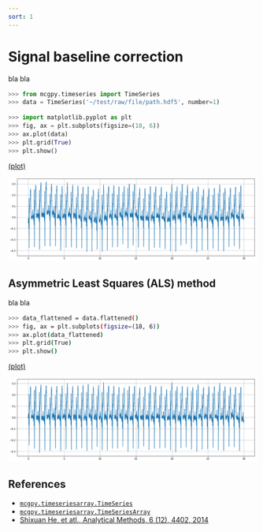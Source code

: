 ```yaml
---
sort: 1
---
```


# Signal baseline correction

bla bla

```python
>>> from mcgpy.timeseries import TimeSeries
>>> data = TimeSeries('~/test/raw/file/path.hdf5', number=1)
```

```python
>>> import matplotlib.pyplot as plt
>>> fig, ax = plt.subplots(figsize=(18, 6))
>>> ax.plot(data)
>>> plt.grid(True)
>>> plt.show()
```

[(plot)](https://github.com/pjjung/mcgpy/blob/gh-pages/imgs/example-flattened-1.png)

![example-flattened-1](../imgs/example-flattened-1.png)

## Asymmetric Least Squares (ALS) method

bla bla

```sh
>>> data_flattened = data.flattened()
>>> fig, ax = plt.subplots(figsize=(18, 6))
>>> ax.plot(data_flattened)
>>> plt.grid(True)
>>> plt.show()
```
[(plot)](https://github.com/pjjung/mcgpy/blob/gh-pages/imgs/example-flattened-2.png)

![example-flattened-1](../imgs/example-flattened-2.png)

## References

* [`mcgpy.timeseriesarray.TimeSeries`](https://pjjung.github.io/mcgpy/Classes/TimeSeries.html)
* [`mcgpy.timeseriesarray.TimeSeriesArray`](https://pjjung.github.io/mcgpy/Classes/TimeSeriesArray.html)
* [Shixuan He, et atl., Analytical Methods, 6 (12), 4402, 2014](https://doi.org/10.1039/C4AY00068D)
